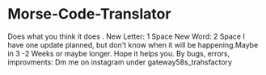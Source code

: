 # Morse-Code-Translator
Does what you think it does .
New Letter: 1 Space
New Word: 2 Space 
I have one update planned, but don't know when it will be happening.Maybe in 3 -2 Weeks or maybe longer.
Hope it helps you.
By bugs, errors, improvments: Dm me on instagram under gateway58s_trahsfactory
